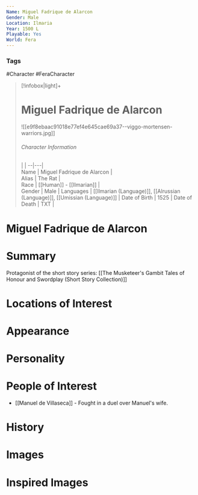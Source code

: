 ```yaml
---
Name: Miguel Fadrique de Alarcon  
Gender: Male
Location: Ilmaria
Year: 1500 L
Playable: Yes
World: Fera
---
```


### Tags
#Character #FeraCharacter 

> [!infobox|light]+  
> # Miguel Fadrique de Alarcon  
> ![[e9f8ebaac91018e77ef4e645cae69a37--viggo-mortensen-warriors.jpg]] 
> ###### Character Information
>  |   |
> --|---|  
> Name | Miguel Fadrique de Alarcon |  
> Alias | The Rat |  
> Race | [[Human]] - [[Ilmarian]] |  
> Gender | Male |
> Languages | [[Ilmarian (Language)]], [[Alrussian (Language)]], [[Umissian (Language)]] |
> Date of Birth | 1525 |
> Date of Death | TXT |

# Miguel Fadrique de Alarcon

# Summary
Protagonist of the short story series: [[The Musketeer's Gambit Tales of Honour and Swordplay (Short Story Collection)]]

# Locations of Interest

# Appearance

# Personality


# People of Interest
- [[Manuel de Villaseca]] - Fought in a duel over Manuel's wife.
# History

# Images

# Inspired Images



